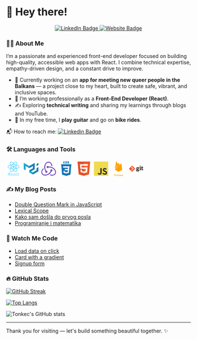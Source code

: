 # 👋 Hey there!

<div id="badges" align="center">
  <a href="https://www.linkedin.com/in/antonija-simic/">
    <img src="https://img.shields.io/badge/LinkedIn-blue?style=for-the-badge&logo=linkedin&logoColor=white" alt="LinkedIn Badge"/>
  </a>

  <a href="https://www.meetantonija.com">
    <img src="https://img.shields.io/badge/website-orange?style=for-the-badge&logo=website&logoColor=white" alt="Website Badge"/>
  </a>
</div>

### 👩‍💻 About Me

I’m a passionate and experienced front-end developer focused on building high-quality, accessible web apps with React. I combine technical expertise, empathy-driven design, and a constant drive to improve.

- 🔭 Currently working on an **app for meeting new queer people in the Balkans** — a project close to my heart, built to create safe, vibrant, and inclusive spaces.
- 💼 I’m working professionally as a **Front-End Developer (React)**.
- ✍️ Exploring **technical writing** and sharing my learnings through blogs and YouTube.
- 🎸 In my free time, I **play guitar** and go on **bike rides**.

📬 How to reach me:
[![Linkedin Badge](https://img.shields.io/badge/-antonija-blue?style=flat&logo=Linkedin&logoColor=white)](https://www.linkedin.com/in/antonija-simic/)

### 🛠️ Languages and Tools

<div>
  <img src="https://github.com/devicons/devicon/blob/master/icons/react/react-original-wordmark.svg" title="React" alt="React" width="40" height="40"/>&nbsp;
  <img src="https://github.com/devicons/devicon/blob/master/icons/materialui/materialui-original.svg" title="Material UI" alt="Material UI" width="40" height="40"/>&nbsp;
  <img src="https://github.com/devicons/devicon/blob/master/icons/redux/redux-original.svg" title="Redux" alt="Redux " width="40" height="40"/>&nbsp;
  <img src="https://github.com/devicons/devicon/blob/master/icons/css3/css3-plain-wordmark.svg" title="CSS3" alt="CSS" width="40" height="40"/>&nbsp;
  <img src="https://github.com/devicons/devicon/blob/master/icons/html5/html5-original.svg" title="HTML5" alt="HTML" width="40" height="40"/>&nbsp;
  <img src="https://github.com/devicons/devicon/blob/master/icons/javascript/javascript-original.svg" title="JavaScript" alt="JavaScript" width="40" height="40"/>&nbsp;
  <img src="https://github.com/devicons/devicon/blob/master/icons/firebase/firebase-plain-wordmark.svg" title="Firebase" alt="Firebase" width="40" height="40"/>&nbsp;
  <img src="https://github.com/devicons/devicon/blob/master/icons/git/git-original-wordmark.svg" title="Git" alt="Git" width="40" height="40"/>
</div>

### ✍️ My Blog Posts

- [Double Question Mark in JavaScript](https://meetantonija.com/post/double_question_mark_operator)
- [Lexical Scope](https://meetantonija.com/post/what_is_a_lexical_scope)
- [Kako sam došla do prvog posla](https://blog.kodiraonica.dev/posts/kako_sam_dosla_do_prvog_posla/)
- [Programiranje i matematika](https://blog.kodiraonica.dev/posts/programiranje_i_matematika/)

### 🎥 Watch Me Code

- [Load data on click](https://youtu.be/iCiG3WTfrX4?si=VfCGRhzYzT1c7Ytq)
- [Card with a gradient](https://youtu.be/MfoP_YBDNX4?si=WrvCpFAe_i5NrXn_)
- [Signup form](https://youtu.be/PgCKTLeWLRs?si=DCer1Fqkn-ap9zLJ)

### 🔥 GitHub Stats

[![GitHub Streak](https://github-readme-streak-stats.herokuapp.com/?user=tonkec)](https://github.com/anuraghazra/github-readme-stats)

[![Top Langs](https://github-readme-stats.vercel.app/api/top-langs/?username=tonkec)](https://github.com/anuraghazra/github-readme-stats)

![Tonkec's GitHub stats](https://github-readme-stats.vercel.app/api?username=tonkec&show=reviews)

---

Thank you for visiting — let's build something beautiful together. ✨
